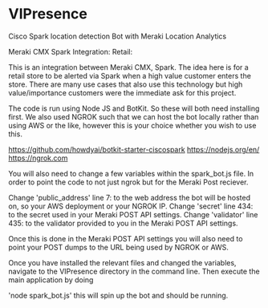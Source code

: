 # VIPresence
Cisco Spark location detection Bot with Meraki Location Analytics


Meraki CMX Spark Integration:
Retail:

This is an integration between Meraki CMX, Spark. The idea here is for a retail store to be alerted via Spark when a high value customer enters the store. There are many use cases that also use this technology but high value/importance customers were the immediate ask for this project.


The code is run using Node JS and BotKit. So these will both need installing first. We also used NGROK such that we can host the bot locally rather than using AWS or the like, however this is your choice whether you wish to use this.

https://github.com/howdyai/botkit-starter-ciscospark
https://nodejs.org/en/
https://ngrok.com

You will also need to change a few variables within the spark_bot.js file. In order to point the code to not just ngrok but for the Meraki Post reciever.

Change 'public_address' line 7: to the web address the bot will be hosted on, so your AWS deployment or your NGROK IP.
Change 'secret' line 434: to the secret used in your Meraki POST API settings.
Change 'validator' line 435: to the validator provided to you in the Meraki POST API settings.

Once this is done in the Meraki POST API settings you will also need to point your POST dumps to the URL being used by NGROK or AWS.

Once you have installed the relevant files and changed the variables, navigate to the VIPresence directory in the command line. Then execute the main application by doing

'node spark_bot.js' this will spin up the bot and should be running.
